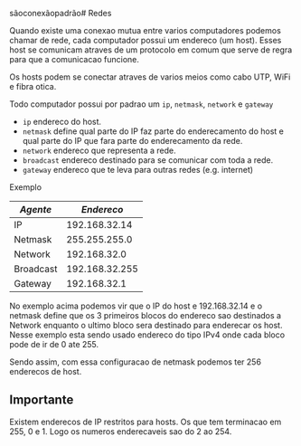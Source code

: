 sãoconexãopadrão# Redes

Quando existe uma conexao mutua entre varios computadores podemos chamar de rede, cada computador possui um endereco (um host). Esses host se comunicam atraves de um protocolo em comum que serve de regra para que a comunicacao funcione.

Os hosts podem se conectar atraves de varios meios como cabo UTP, WiFi e fibra otica.

Todo computador possui por padrao um `ip`, `netmask`, `network` e `gateway`
- `ip` endereco do host.
- `netmask` define qual parte do IP faz parte do enderecamento do host e qual parte do IP que fara parte do enderecamento da rede.
- `network` endereco que representa a rede.
- `broadcast` endereco destinado para se comunicar com toda a rede.
- `gateway` endereco que te leva para outras redes (e.g. internet)

Exemplo

| *Agente* | *Endereco* |
| --- | --- |
| IP | 192.168.32.14 |
| Netmask | 255.255.255.0 |
| Network | 192.168.32.0 |
| Broadcast | 192.168.32.255 |
| Gateway | 192.168.32.1 |

No exemplo acima podemos vir que o IP do host e 192.168.32.14 e o netmask define que os 3 primeiros blocos do endereco sao destinados a Network enquanto o ultimo bloco sera destinado para enderecar os host. Nesse exemplo esta sendo usado endereco do tipo IPv4 onde cada bloco pode de ir de 0 ate 255.

Sendo assim, com essa configuracao de netmask podemos ter 256 enderecos de host.

## Importante
Existem enderecos de IP restritos para hosts. Os que tem terminacao em 255, 0 e 1. Logo os numeros enderecaveis sao do 2 ao 254.
